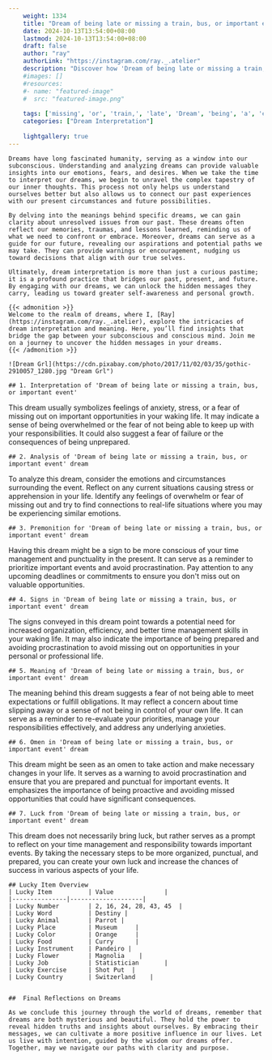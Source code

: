```yaml
---
    weight: 1334
    title: "Dream of being late or missing a train, bus, or important event"  # Assuming 'title' column exists
    date: 2024-10-13T13:54:00+08:00
    lastmod: 2024-10-13T13:54:00+08:00
    draft: false
    author: "ray"
    authorLink: "https://instagram.com/ray._.atelier"
    description: "Discover how 'Dream of being late or missing a train, bus, or important event' can interpret your future and uncover its significant meanings in your life."
    #images: []
    #resources:
    #- name: "featured-image"
    #  src: "featured-image.png"
    
    tags: ['missing', 'or', 'train,', 'late', 'Dream', 'being', 'a', 'event', 'of', 'bus,', 'important']
    categories: ["Dream Interpretation"]
    
    lightgallery: true
---
```

    
    Dreams have long fascinated humanity, serving as a window into our subconscious. Understanding and analyzing dreams can provide valuable insights into our emotions, fears, and desires. When we take the time to interpret our dreams, we begin to unravel the complex tapestry of our inner thoughts. This process not only helps us understand ourselves better but also allows us to connect our past experiences with our present circumstances and future possibilities.
    
    By delving into the meanings behind specific dreams, we can gain clarity about unresolved issues from our past. These dreams often reflect our memories, traumas, and lessons learned, reminding us of what we need to confront or embrace. Moreover, dreams can serve as a guide for our future, revealing our aspirations and potential paths we may take. They can provide warnings or encouragement, nudging us toward decisions that align with our true selves.
    
    Ultimately, dream interpretation is more than just a curious pastime; it is a profound practice that bridges our past, present, and future. By engaging with our dreams, we can unlock the hidden messages they carry, leading us toward greater self-awareness and personal growth.
    
    {{< admonition >}}
    Welcome to the realm of dreams, where I, [Ray](https://instagram.com/ray._.atelier), explore the intricacies of dream interpretation and meaning. Here, you’ll find insights that bridge the gap between your subconscious and conscious mind. Join me on a journey to uncover the hidden messages in your dreams.
    {{< /admonition >}}
    
    ![Dream Grl](https://cdn.pixabay.com/photo/2017/11/02/03/35/gothic-2910057_1280.jpg "Dream Grl")
    
    ## 1. Interpretation of 'Dream of being late or missing a train, bus, or important event'
    
This dream usually symbolizes feelings of anxiety, stress, or a fear of missing out on important opportunities in your waking life. It may indicate a sense of being overwhelmed or the fear of not being able to keep up with your responsibilities. It could also suggest a fear of failure or the consequences of being unprepared.
    
    ## 2. Analysis of 'Dream of being late or missing a train, bus, or important event' dream
    
To analyze this dream, consider the emotions and circumstances surrounding the event. Reflect on any current situations causing stress or apprehension in your life. Identify any feelings of overwhelm or fear of missing out and try to find connections to real-life situations where you may be experiencing similar emotions.
    
    ## 3. Premonition for 'Dream of being late or missing a train, bus, or important event' dream
    
Having this dream might be a sign to be more conscious of your time management and punctuality in the present. It can serve as a reminder to prioritize important events and avoid procrastination. Pay attention to any upcoming deadlines or commitments to ensure you don't miss out on valuable opportunities.
    
    ## 4. Signs in 'Dream of being late or missing a train, bus, or important event' dream
    
The signs conveyed in this dream point towards a potential need for increased organization, efficiency, and better time management skills in your waking life. It may also indicate the importance of being prepared and avoiding procrastination to avoid missing out on opportunities in your personal or professional life.
    
    ## 5. Meaning of 'Dream of being late or missing a train, bus, or important event' dream
    
The meaning behind this dream suggests a fear of not being able to meet expectations or fulfill obligations. It may reflect a concern about time slipping away or a sense of not being in control of your own life. It can serve as a reminder to re-evaluate your priorities, manage your responsibilities effectively, and address any underlying anxieties.
    
    ## 6. Omen in 'Dream of being late or missing a train, bus, or important event' dream
    
This dream might be seen as an omen to take action and make necessary changes in your life. It serves as a warning to avoid procrastination and ensure that you are prepared and punctual for important events. It emphasizes the importance of being proactive and avoiding missed opportunities that could have significant consequences.
    
    ## 7. Luck from 'Dream of being late or missing a train, bus, or important event' dream
    
This dream does not necessarily bring luck, but rather serves as a prompt to reflect on your time management and responsibility towards important events. By taking the necessary steps to be more organized, punctual, and prepared, you can create your own luck and increase the chances of success in various aspects of your life.
    
    ## Lucky Item Overview
    | Lucky Item          | Value              |
    |---------------|--------------------|
    | Lucky Number        | 2, 16, 24, 28, 43, 45  |
    | Lucky Word          | Destiny |
    | Lucky Animal        | Parrot |
    | Lucky Place         | Museum     |
    | Lucky Color         | Orange     |
    | Lucky Food          | Curry      |
    | Lucky Instrument    | Pandeiro |
    | Lucky Flower        | Magnolia    |
    | Lucky Job           | Statistician       |
    | Lucky Exercise      | Shot Put  |
    | Lucky Country       | Switzerland    |
    
    
    ##  Final Reflections on Dreams
    
    As we conclude this journey through the world of dreams, remember that dreams are both mysterious and beautiful. They hold the power to reveal hidden truths and insights about ourselves. By embracing their messages, we can cultivate a more positive influence in our lives. Let us live with intention, guided by the wisdom our dreams offer. Together, may we navigate our paths with clarity and purpose.
    